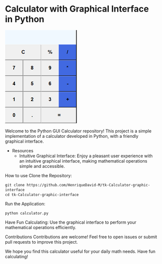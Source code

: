 # **Calculator with Graphical Interface in Python**

![Visual representation of the calculator made.](./Images/calculatortk.PNG)

Welcome to the Python GUI Calculator repository! This project is a simple implementation of a calculator developed in Python, with a friendly graphical interface.

- Resources
    - Intuitive Graphical Interface: Enjoy a pleasant user experience with an intuitive graphical interface, making mathematical operations simple and accessible.


How to use
Clone the Repository:
```
git clone https://github.com/HenriqueDavid-M/tk-Calculator-graphic-interface
cd tk-Calculator-graphic-interface
```

Run the Application:
```
python calculator.py
```


Have Fun Calculating: Use the graphical interface to perform your mathematical operations efficiently.

Contributions
Contributions are welcome! Feel free to open issues or submit pull requests to improve this project.

We hope you find this calculator useful for your daily math needs. Have fun calculating!